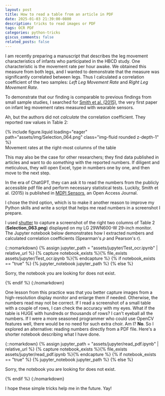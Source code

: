```yaml
---
layout: post
title: How to read a table from an article in PDF 
date: 2025-01-03 21:39:00-0800
description: tricks to read images or PDF
tags: OCR PDF
categories: python-tricks
giscus_comments: false
related_posts: false
---
```


I am recently preparing a manuscript that describes the leg movement characteristics of infants who participated in the HBCD study.
One characteristic is the movement rate per hour awake. We obtained this measure from both legs, and I wanted to demonstrate that the measure was significantly correlated between legs. Thus I calculated a correlation coefficient of the two samples: _Left Leg Movement Rate_ and _Right Leg Movement Rate_.

To demonstrate that our finding is comparable to previous findings from small sample studies, I searched for [Smith et al. (2015)](https://doi.org/10.3390/s150819006), the very first paper on infant leg movement rates measured with wearable sensors.

Ah, but the authors did not _calculate_ the correlation coefficient. They reported raw values in Table 2:

<div class="row mt-3">
    <div class="col-sm mt-3 mt-md-0">
        {% include figure.liquid loading="eager" path="assets/img/Selection_064.png" class="img-fluid rounded z-depth-1" %}
    </div>
</div>
<div class="caption">
    Movement rates at the right-most columns of the table
</div>

This may also be the case for other researchers; they find data published in articles and want to do _something_ with the reported numbers. If diligent and meticulous, they will open Excel, type in numbers one by one, and then move to the next step.

In the era of ChatGPT, they can ask it to read the numbers from the publicly accessible pdf file and perform necessary statistical tests. Luckily, Smith et al. (2015) is published in [MDPI Sensors](https://www.mdpi.com/journal/sensors), an Open Access Journal.

I chose the third option, which is to make it another reason to improve my Python skills and write a script that helps me read numbers in a screenshot I prepare.

I used [shutter](https://shutter-project.org) to capture a screenshot of the right two columns of Table 2 (**Selection_063.png**) displayed on my LG 29WN600-W 29-inch monitor. The Jupyter notebook below demonstrates how I extracted numbers and calculated correlation coefficients (Spearman's $\rho$ and Pearson's r). 

{::nomarkdown}
{% assign jupyter_path = "assets/jupyter/Test_ocr.ipynb" | relative_url %}
{% capture notebook_exists %}{% file_exists assets/jupyter/Test_ocr.ipynb %}{% endcapture %}
{% if notebook_exists == "true" %}
{% jupyter_notebook jupyter_path %}
{% else %}

<p>Sorry, the notebook you are looking for does not exist.</p>
{% endif %}
{:/nomarkdown}

One lesson from this practice was that you better capture images from a high-resolution display monitor and enlarge them if needed. Otherwise, the numbers read may not be correct. If I read a screenshot of a small table with a couple of rows, I can check the accuracy with my eyes. What if the table is HUGE with hundreds or thousands of rows? I can't eyeball all the numbers. If I were a more seasoned programmer who could use OpenCV features well, there would be no need for such extra choir. Am I? **No**. So I explored an alternative: reading numbers directly from a PDF file. Here's a shorter notebook describing what I have done.

{::nomarkdown}
{% assign jupyter_path = "assets/jupyter/read_pdf.ipynb" | relative_url %}
{% capture notebook_exists %}{% file_exists assets/jupyter/read_pdf.ipynb %}{% endcapture %}
{% if notebook_exists == "true" %}
{% jupyter_notebook jupyter_path %}
{% else %}

<p>Sorry, the notebook you are looking for does not exist.</p>
{% endif %}
{:/nomarkdown}

I hope these simple tricks help me in the future. Yay!
